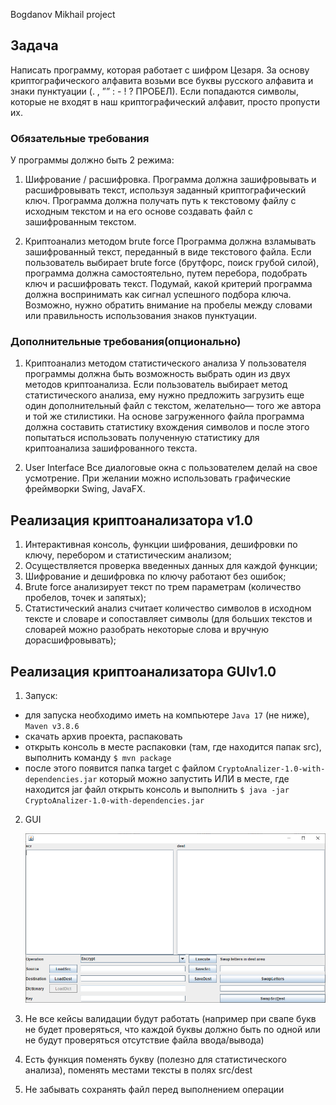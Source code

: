 Bogdanov Mikhail project
## Задача
Написать программу, которая работает с шифром Цезаря.
За основу криптографического алфавита возьми все буквы русского алфавита и знаки пунктуации (. , ”” : - ! ? ПРОБЕЛ). Если попадаются символы, которые не входят в наш криптографический алфавит, просто пропусти их.

### Обязательные требования
У программы должно быть 2 режима:

1) Шифрование / расшифровка. Программа должна зашифровывать и расшифровывать текст, используя заданный криптографический ключ.
Программа должна получать путь к текстовому файлу с исходным текстом и на его основе создавать файл с зашифрованным текстом.

2) Криптоанализ методом brute force
Программа должна взламывать зашифрованный текст, переданный в виде текстового файла.
Если пользователь выбирает brute force (брутфорс, поиск грубой силой), программа должна самостоятельно, путем перебора, подобрать ключ и расшифровать текст.
Подумай, какой критерий программа должна воспринимать как сигнал успешного подбора ключа. Возможно, нужно обратить внимание на пробелы между словами или правильность использования знаков пунктуации.

### Дополнительные требования(опционально)

1) Криптоанализ методом статистического анализа
У пользователя программы должна быть возможность выбрать один из двух методов криптоанализа. Если пользователь выбирает метод статистического анализа, ему нужно предложить загрузить еще один дополнительный файл с текстом, желательно— того же автора и той же стилистики. На основе загруженного файла программа должна составить статистику вхождения символов и после этого попытаться использовать полученную статистику для криптоанализа зашифрованного текста.

2) User Interface
Все диалоговые окна с пользователем делай на свое усмотрение. При желании можно использовать графические фреймворки Swing, JavaFX.

## Реализация криптоанализатора v1.0
1) Интерактивная консоль, функции шифрования, дешифровки по ключу, перебором и статистическим анализом;
2) Осуществляется проверка введенных данных для каждой функции;
3) Шифрование и дешифровка по ключу работают без ошибок;
4) Brute force анализирует текст по трем параметрам (количество пробелов, точек и запятых);
5) Статистический анализ считает количество символов в исходном тексте и словаре и сопоставляет символы 
(для больших текстов и словарей можно разобрать некоторые слова и вручную дорасшифровывать);

## Реализация криптоанализатора GUIv1.0

1) Запуск:
- для запуска необходимо иметь на компьютере `Java 17` (не ниже), `Maven v3.8.6`
- скачать архив проекта, распаковать
- открыть консоль в месте распаковки (там, где находится папак src), выполнить команду `$ mvn package`
- после этого появится папка target с файлом `CryptoAnalizer-1.0-with-dependencies.jar` который можно запустить ИЛИ в месте, где находится jar файл открыть консоль и выполнить `$ java -jar CryptoAnalizer-1.0-with-dependencies.jar`
2) GUI

   ![img.png](img.png)
3) Не все кейсы валидации будут работать (например при свапе букв не будет проверяться, что каждой буквы должно быть по одной или не будут проверяться отсутствие файла ввода/вывода)
4) Есть функция поменять букву (полезно для статистического анализа), поменять местами тексты в полях src/dest
5) Не забывать сохранять файл перед выполнением операции